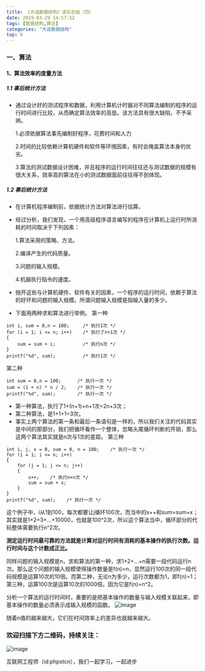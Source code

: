 ```yaml
---
title: 《大话数据结构》读后总结（四）
date: 2019-03-29 14:57:52
tags: [数据结构,算法]
categories: "大话数据结构"
top: 0
---
```

### 一、算法
#### 1、算法效率的度量方法
##### 1.1 事后统计方法
- 通过设计好的测试程序和数据，利用计算机计时器对不同算法编制的程序的运行时间进行比较，从而确定算法效率的高低。该方法具有很大缺陷，不予采纳。

  1.必须依据算法事先编制好程序，花费时间和人力
  
  2.时间的比较依赖计算机硬件和软件等环境因素，有时会掩盖算法本身的优劣。
  
  3.算法的测试数据设计困难，并且程序的运行时间往往还与测试数据的规模有很大关系，效率高的算法在小的测试数据面前往往得不到体现。
##### 1.2 事后统计方法
- 在计算机程序编制前，依据统计方法对算法进行估算。
- 经过分析，我们发现，一个用高级程序语言编写的程序在计算机上运行时所消耗的时间取决于下列因素： 

  1.算法采用的策略、方法。 
  
  2.编译产生的代码质量。 
  
  3.问题的输入规模。 
  
  4.机器执行指令的速度。
- 抛开这些与计算机硬件、软件有关的因素，一个程序的运行时间，依赖于算法的好坏和问题的输入规模。所谓问题输入规模是指输入量的多少。
- 下面用两种求和算法进行举例。
第一种
```
int i, sum = 0,n = 100;     /* 执行1次 */
for (i = 1; i <= n; i++)    /* 执行了n+1次 */
{
    sum = sum + i;          /* 执行n次 */
}
printf("%d", sum);          /* 执行1次 */
```
第二种
```
int sum = 0,n = 100;      /* 执行一次 */
sum = (1 + n) * n / 2;    /* 执行一次 */
printf("%d", sum);        /* 执行一次 */
```
- 第一种算法，执行了1+(n+1)+n+1次=2n+3次；
- 第二种算法，是1+1+1=3次。
- 事实上两个算法的第一条和最后一条语句是一样的，所以我们关注的代码其实是中间的那部分，我们把循环看作一个整体，忽略头尾循环判断的开销，那么这两个算法其实就是n次与1次的差距。
第三种
```
int i, j, x = 0, sum = 0, n = 100;    /* 执行一次 */
for (i = 1; i <= n; i++)
{
    for (j = 1; j <= n; j++)
    {
        x++;    /* 执行n×n次 */
        sum = sum + x;
    }
}
printf("%d", sum);    /* 执行一次 */
```
这个例子中，i从1到100，每次都要让j循环100次，而当中的x++和sum=sum+x；其实就是1+2+3+...+10000，也就是100^2次，所以这个算法当中，循环部分的代码整体需要执行n^2次。

**测定运行时间最可靠的方法就是计算对运行时间有消耗的基本操作的执行次数。运行时间与这个计数成正比。**

同样问题的输入规模是n，求和算法的第一种，求1+2+...+n需要一段代码运行n次。那么这个问题的输入规模使得操作数量是f(n)=n，显然运行100次的同一段代码规模是运算10次的10倍。而第二种，无论n为多少，运行次数都为1，即f(n)=1；第三种，运算100次是运算10次的1000倍。因为它是f(n)=n^2。

分析一个算法的运行时间时，重要的是把基本操作的数量与输入规模关联起来，即基本操作的数量必须表示成输入规模的函数。
![image](https://user-gold-cdn.xitu.io/2019/3/22/169a3d70bc925b80)

随着n值的越来越大，它们在时间效率上的差异也就越来越大。

### 欢迎扫描下方二维码，持续关注：
![image](https://user-gold-cdn.xitu.io/2019/3/21/1699eba93eba8faa?w=258&h=258&f=jpeg&s=16510)

互联网工程师（id:phpstcn），我们一起学习，一起进步


